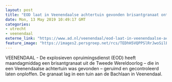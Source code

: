 ```yaml
---
layout: post
title: "EOD laat in Veenendaalse achtertuin gevonden brisantgranaat ontploffen"
date: Mon, 13 May 2019 10:49:17 GMT
categories: 
- utrecht 
- veenendaal 
externe_link: "https://www.ad.nl/veenendaal/eod-laat-in-veenendaalse-achtertuin-gevonden-brisantgranaat-ontploffen~a85bab95/"
feature_image: "https://images2.persgroep.net/rcs/TEDhH5VQPPSlRrJwoSilEhMRDts/diocontent/107311074/_fitwidth/400/?appId=21791a8992982cd8da851550a453bd7f&quality=0.7"
---
```


VEENENDAAL - De explosieven opruimingsdienst (EOD) heeft maandagmiddag een brisantgranaat uit de Tweede Wereldoorlog – die in een Veenendaalse achtertuin was gevonden – geruimd en gecontroleerd laten onploffen. De granaat lag in een tuin aan de Bachlaan in Veenendaal.
